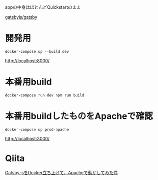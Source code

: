 appの中身はほとんどQuickstartのまま

[gatsbyjs/gatsby](https://github.com/gatsbyjs/gatsby)
# 開発用
```docker-compose up --build dev```

[http://localhost:8000/](http://localhost:8000/)

# 本番用build
```docker-compose run dev npm run build```

# 本番用buildしたものをApacheで確認
```docker-compose up prod-apache```

[http://localhost:3000/](http://localhost:3000/)

# Qiita
[Gatsby.jsをDocker立ち上げて、Apacheで動かしてみた件](https://qiita.com/the1031hiroto/items/59077355742bda4476e4)
